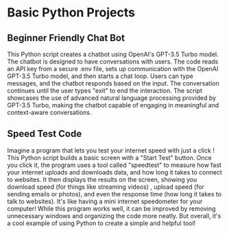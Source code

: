 # Basic Python Projects 

## Beginner Friendly Chat Bot 

This Python script creates a chatbot using OpenAI's GPT-3.5 Turbo model. The chatbot is designed to have conversations with users. The code reads an API key from a secure .env file, sets up communication with the OpenAI GPT-3.5 Turbo model, and then starts a chat loop. Users can type messages, and the chatbot responds based on the input. The conversation continues until the user types "exit" to end the interaction. The script showcases the use of advanced natural language processing provided by GPT-3.5 Turbo, making the chatbot capable of engaging in meaningful and context-aware conversations.


## Speed Test Code 
Imagine a program that lets you test your internet speed with just a click
! This Python script builds a basic screen with a "Start Test" button. Once 
you click it, the program uses a tool called "speedtest" to measure how fast your
internet uploads and downloads data, and how long it takes to connect to websites. 
It then displays the results on the screen, showing you download speed (for things like streaming videos)
, upload speed (for sending emails or photos), and even the 
response time (how long it takes to talk to websites). It's like having a mini 
internet speedometer for your computer!
While this program works well, it can be improved by removing unnecessary 
windows and organizing the code more neatly. But overall, it's a cool example of using Python to create a simple and helpful tool!

